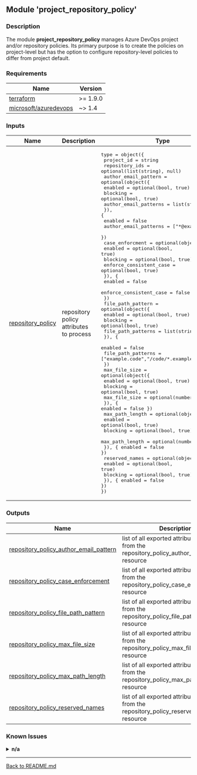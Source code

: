 ## Module 'project_repository_policy'

### Description

The module **project_repository_policy** manages Azure DevOps project and/or repository policies. Its primary purpose is to create the policies on project-level but has the option to configure repository-level policies to differ from project default.   

### Requirements

| Name | Version |
|------|---------|
| <a name="requirement_terraform"></a> [terraform](#requirement\_terraform) | >= 1.9.0 |
| <a name="requirement_azuredevops"></a> [microsoft\/azuredevops](#requirement\_azuredevops) | ~> 1.4 |

### Inputs

| Name | Description | Type | Default | Required |
|------|-------------|------|---------|:--------:|
| <a name="input_repository_policy"></a> [repository\_policy](#input\_repository\_policy) | repository policy attributes to process | <pre>type        = object({<br>  project_id            = string<br>  repository_ids        = optional(list(string), null)<br>  author_email_pattern  = optional(object({<br>    enabled                 = optional(bool, true)<br>    blocking                = optional(bool, true)<br>    author_email_patterns   = list(string)<br>  }), {<br>    enabled                 = false<br>    author_email_patterns   = ["\*@example.code"]<br>  })<br>  case_enforcment       = optional(object({<br>    enabled                 = optional(bool, true)<br>    blocking                = optional(bool, true)<br>    enforce_consistent_case = optional(bool, true)<br>  }), {<br>    enabled                 = false<br>    enforce_consistent_case = false<br>  })<br>  file_path_pattern     = optional(object({<br>    enabled                 = optional(bool, true)<br>    blocking                = optional(bool, true)<br>    file_path_patterns      = list(string)<br>  }), {<br>    enabled                 = false<br>    file_path_patterns      = ["example.code","/code/\*.example"]<br>  })<br>  max_file_size         = optional(object({<br>    enabled                 = optional(bool, true)<br>    blocking                = optional(bool, true)<br>    max_file_size           = optional(number, 10)<br>  }), { enabled = false })<br>  max_path_length       = optional(object({<br>    enabled                 = optional(bool, true)<br>    blocking                = optional(bool, true)<br>    max_path_length         = optional(number, 1000)<br>  }), { enabled = false })<br>  reserved_names        = optional(object({<br>    enabled                 = optional(bool, true)<br>    blocking                = optional(bool, true)<br>  }), { enabled = false })<br>})</pre> | n/a | yes |

### Outputs

| Name | Description |
|------|-------------|
| <a name="output_repository_policy_author_email_pattern"></a> [repository\_policy\_author\_email\_pattern](#output\_repository\_policy\_author\_email\_pattern) | list of all exported attributes values from the repository_policy_author_email_pattern resource |
| <a name="output_repository_policy_case_enforcement"></a> [repository\_policy\_case\_enforcement](#output\_repository\_policy\_case\_enforcement) | list of all exported attributes values from the repository_policy_case_enforcement resource |
| <a name="output_repository_policy_file_path_pattern"></a> [repository\_policy\_file\_path\_pattern](#output\_repository\_policy\_file\_path\_pattern) | list of all exported attributes values from the repository_policy_file_path_pattern resource |
| <a name="output_repository_policy_max_file_size"></a> [repository\_policy\_max\_file\_size](#output\_repository\_policy\_max\_file\_size) | list of all exported attributes values from the repository_policy_max_file_size resource |
| <a name="output_repository_policy_max_path_length"></a> [repository\_policy\_max\_path\_length](#output\_repository\_policy\_max\_path\_length) | list of all exported attributes values from the repository_policy_max_path_length resource |
| <a name="output_repository_policy_reserved_names"></a> [repository\_policy\_reserved\_names](#output\_repository\_policy\_reserved\_names) | list of all exported attributes values from the repository_policy_reserved_names resource |

### Known Issues

<details>
<summary><b>n/a</b></summary>

######
  
</details>

---  
  
[Back to README.md](../README.md)  